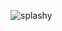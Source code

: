 ![splashy](https://user-images.githubusercontent.com/109575711/179695546-1fbed7a7-0c5d-484d-85a0-e297902ce1bf.png)
